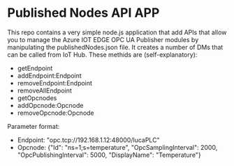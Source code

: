 # Published Nodes API APP

This repo contains a very simple node.js application that add APIs that allow you to manage the Azure IOT EDGE OPC UA Publisher modules by manipulating the publishedNodes.json file.
It creates a number of DMs that can be called from IoT Hub. These methids are (self-explanatory):  

- getEndpoint
- addEndpoint:Endpoint
- removeEndpoint:Endpoint
- removeAllEndpoint
- getOpcnodes
- addOpcnode:Opcnode
- removeOpcnode:Opcnode

Parameter format:  

- Endpoint: "opc.tcp://192.168.1.12:48000/lucaPLC"
- Opcnode:  {"Id": "ns=1;s=temperature", "OpcSamplingInterval": 2000, "OpcPublishingInterval": 5000, "DisplayName": "Temperature"}